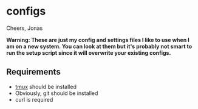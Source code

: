 # configs

Cheers, Jonas

__Warning: These are just my config and settings files I like to use when I am on a new system. You can look at them but it's probably not smart to run the setup script since it will overwrite your existing configs.__

## Requirements
* [tmux](https://tmux.github.io/) should be installed
* Obviously, git should be installed
* curl is required
